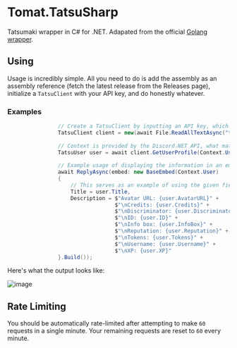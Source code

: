# Tomat.TatsuSharp
Tatsumaki wrapper in C# for .NET. Adapated from the official [Golang wrapper](https://github.com/tatsuworks/tatsu-api-go).

## Using
Usage is incredibly simple. All you need to do is add the assembly as an assembly reference (fetch the latest release from the Releases page), initialize a `TatsuClient` with your API key, and do honestly whatever.

### Examples
```cs
                // Create a TatsuClient by inputting an API key, which is read from a text file in this example.
                TatsuClient client = new(await File.ReadAllTextAsync("tatsu.txt"));
                
                // Context is provided by the Discord.NET API, what matters is we're using the client's IDs.
                TatsuUser user = await client.GetUserProfile(Context.User.Id.ToString());
                
                // Example usage of displaying the information in an embed.
                await ReplyAsync(embed: new BaseEmbed(Context.User)
                {
                    // This serves as an example of using the given fields of a TatsuUser, which stores global Tatsu information (XP, rep, etc.)
                    Title = user.Title,
                    Description = $"Avatar URL: {user.AvatarURL}" +
                                  $"\nCredits: {user.Credits}" +
                                  $"\nDiscriminator: {user.Discriminator}" +
                                  $"\nID: {user.ID}" +
                                  $"\nInfo box: {user.InfoBox}" +
                                  $"\nReputation: {user.Reputation}" +
                                  $"\nTokens: {user.Tokens}" +
                                  $"\nUsername: {user.Username}" +
                                  $"\nXP: {user.XP}"
                }.Build());
```

Here's what the output looks like:

![image](https://user-images.githubusercontent.com/27323911/117924059-013ea800-b2aa-11eb-9afb-4024e3eb757b.png)

## Rate Limiting
You should be automatically rate-limited after attempting to make `60` requests in a single minute. Your remaining requests are reset to `60` every minute.
